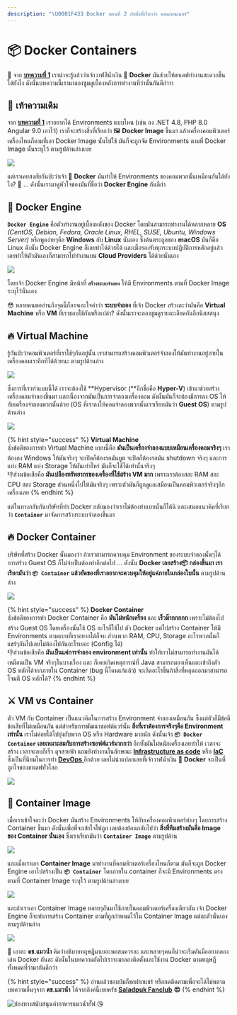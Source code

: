 ```yaml
---
description: "\U0001F433 Docker ตอนที่ 2 กับสิ่งที่เรียกว่า คอนเทนเนอร์"
---
```


# 📦 Docker Containers

🤠 จาก [**บทความที่ 1**](https://www.saladpuk.com/basic/docker-1) เราน่าจะรู้แล้วว่าเจ้าวาฬสีน้ำเงิน 🐳 **Docker** มันช่วยให้ขาเดฟทำงานสะดวกขึ้นได้ยังไง ดังนั้นบทความนี้เรามาลองซูมดูเบื้องหลังการทำงานที่ว่านั้นกันดีก่าาา

## 🚨 เท้าความเดิม

จาก [**บทความที่ 1**](https://www.saladpuk.com/basic/docker-1) เราอยากได้ Environments แบบไหน \(เช่น ลง .NET 4.8, PHP 8.0 Angular 9.0 เอาไว้\) เราก็จะสร้างสิ่งที่เรียกว่า 🖼️ **Docker Image** ขึ้นมา แล้วเครื่องคอมพิวเตอร์เครื่องไหนก็ตามที่เอา Docker Image นั้นไปใช้ มันก็จะถูกจัด Environments ตามที่ Docker Image นั้นระบุไว้ ตามรูปด้านล่างเบย

![](../../.gitbook/assets/image%20%281125%29.png)

แต่เราเคยสงสัยกันป่ะว่าเจ้า 🐳 **Docker** มันทำให้ Environments ของคอมพวกนั้นเหมือนกันได้ยังไง? 🤔 ... ดังนั้นเรามาดูหัวใจของมันที่ชื่อว่า **Docker Engine** กันดีก่า

## 💝 Docker Engine

**`Docker Engine`** คือตัวทำงานอยู่เบื้องหลังของ Docker โดยมันสามารถทำงานได้หลากหลาย **OS** _\(CentOS, Debian, Fedora, Oracle Linux, RHEL, SUSE, Ubuntu, Windows Server\)_ หรือพูดง่ายๆคือ **Windows** กับ **Linux** นั่นเอง ซึ่งต้นตระกูลของ **macOS** มันก็คือ Linux ดังนั้น Docker Engine ก็เลยทำได้ด้วยได้ และเมื่อรองรับทุกระบบปฎิบัติการหลักอยู่แล้วเลยทำให้ตัวมันเองก็สามารถไปทำงานบน **Cloud Providers** ได้ด้วยนั่นเอง

![](../../.gitbook/assets/image%20%281128%29.png)

โดยเจ้า Docker Engine มีหน้าที่ **`สร้างระบบจำลอง`** ให้มี Environments ตามที่ Docker Image ระบุไว้นั่นเอง

😳 หลายคนพออ่านถึงจุดนี้ก็อาจเอะใจคำว่า **ระบบจำลอง** ที่เจ้า Docker สร้างละว่ามันคือ **Virtual Machine** หรือ **VM** ที่เราชอบใช้กันหรือเปล่า? ดังนั้นเราจะลองซูมดูรายละเอียดกันอีกนิสสสนุง

## 🔥 Virtual Machine

รู้กันป่ะว่าคอมพิวเตอร์ที่เราใช้ๆกันอยู่นั้น เราสามารถสร้างคอมพิวเตอร์จำลองให้มันทำงานอยู่ภายในเครื่องคอมเราอีกทีได้ด้วยนะ ตามรูปด้านล่าง

![](../../.gitbook/assets/image%20%281120%29.png)

ซึ่งการที่เราทำแบบนี้ได้ เราจะต้องใช้ **Hypervisor \(**อีกชื่อคือ **Hyper-V**\) เข้ามาช่วยสร้างเครื่องคอมจำลองขึ้นมา และเนื่องจากมันเป็นการจำลองเครื่องคอม ดังนั้นมันก็จะต้องมีการลง OS ให้กับเครื่องจำลองพวกนั้นด้วย \(OS ที่เราลงให้คอมจำลองพวกนั้นเราเรียกมันว่า **Guest OS**\) ตามรูปด้านล่าง

![](../../.gitbook/assets/image%20%281127%29.png)

{% hint style="success" %}
**Virtual Machine**  
👍ข้อดีของการทำ Virtual Machine แบบนี้คือ **มันเป็นเครื่องจำลองแบบเหมือนเครื่องคอมจริงๆ** เราต้องลง Windows ให้มันจริงๆ จะเปิดก็ต้องรอมันบูต จะปิดก็ต้องรอมัน shutdown จริงๆ และการแบ่ง RAM แบ่ง Storage ให้มันเท่าไหร่ มันก็จะใช้ได้เท่านั้นจริงๆ   
👎ส่วนข้อเสียคือ **มันเปลืองทรัพยากรของเครื่องที่ใช้สร้าง VM มาก** เพราะเราต้องสละ RAM สละ CPU สละ Storage ส่วนหนึ่งไปให้มันจริงๆ เพราะตัวมันก็ถูกดูแลเสมือนเป็นคอมพิวเตอร์จริงๆอีกเครื่องเลย
{% endhint %}

แต่ในทางกลับกันบริษัทที่ทำ Docker กลับมองว่าเราไม่ต้องทำแบบนั้นก็ได้นิ และเสนอแนวคิดที่เรียกว่า **`Container`** มาจัดการสร้างระบบจำลองขึ้นมา

## 🔥 Docker Container

บริษัทที่สร้าง Docker นั้นมองว่า ถ้าเราสามารถควบคุม Environment ของระบบจำลองนั้นๆได้ การสร้าง Guest OS ก็ไม่จำเป็นต้องทำอีกต่อไป ... ดังนั้น **Docker เลยสร้าง📦 กล่องขึ้นมา เราเรียกมันว่า `📦 Container` แล้วยัดของที่เราอยากจะควบคุมให้อยู่แค่ภายในกล่องใบนั้น** ตามรูปด้านล่าง

![](../../.gitbook/assets/image%20%281124%29.png)

{% hint style="success" %}
**Docker Container**  
👍ข้อดีของการทำ Docker Container คือ **มันไม่หนักเครื่อง** และ **เร็วม๊ากกกกก** เพราะไม่ต้องไปสร้าง Guest OS โดยเครื่องนั้นใช้ OS อะไรก็ใช้ไป ตัว Docker แค่ไปสร้าง Container ให้มี Environments ตามแบบที่เราอยากได้ก็จบ ส่วนพวก RAM, CPU, Storage อะไรพวกนั้นก็แชร์ๆกันไปเลยไม่ต้องไปกันอะไรเยอะ \(Config ได้\)   
👎ส่วนข้อเสียคือ **มันเป็นแค่การจำลอง environment เท่านั้น** ทำให้เราไม่สามารถทำงานมันได้เหมือนเป็น VM จริงๆในบางเรื่อง และ ก็เคยเกิดเหตุการณ์ที่ Java สามารถมองเห็นและเข้าถึงตัว OS หลักได้จากภายใน Container \(bug นี้โดนแก้แล้ว\) จะเกิดอะไรขึ้นถ้าสิ่งที่หลุดออกมาสามารถโจมตี OS หลักได้?
{% endhint %}

## ⚔️ VM vs Container

ตัว VM กับ Container เป็นแนวคิดในการสร้าง Environment จำลองเหมือนกัน ซึ่งแต่ตัวก็มีข้อดีข้อเสียที่ไม่เหมือนกัน แต่สำหรับการพัฒนาซอฟต์แวร์นั้น **สิ่งที่เราต้องการจริงๆคือ Environment เท่านั้น** เราไม่ค่อยได้ไปยุ่งกับพวก OS หรือ Hardware มากนัก ดังนั้นเจ้า **`📦 Docker Container` เลยเหมาะสมกับการสร้างซอฟต์แวร์มากกว่า** อีกทั้งมันไม่หนักเครื่องเลยทำให้ เวลาจะสร้าง เวลาจะลบก็เร็ว ดุจสายฟ้า แถมยังทำงานในลักษณะ [**Infrastructure as code**](https://www.saladpuk.com/basic/devops#infrastructure-as-code-iac) หรือ [**IaC** ](https://www.saladpuk.com/basic/devops#infrastructure-as-code-iac)ซึ่งเป็นที่นิยมในการทำ [**DevOps** ](https://www.saladpuk.com/basic/devops)อีกด้วย เลยไม่น่าแปลกเลยที่เจ้าวาฬน้ำเงิน 🐳 **Docker** จะเป็นที่ถูกใจของขาเดฟทั่วโลก

![](../../.gitbook/assets/image%20%281126%29.png)

## 🐳 Container Image

เมื่อเราเข้าใจละว่า Docker มันสร้าง Environments ให้กับเครื่องคอมพิวเตอร์ต่างๆ โดยการสร้าง Container ขึ้นมา ดังนั้นเพื่อที่จะเข้าใจให้ถูก เลยต้องย้อนกลับไปว่า **สิ่งที่ทีมสร้างมันคือ Image ของ Container นั่นเอง** ซึ่งเราเรียกมันว่า **`Container Image`** ตามรูปด้าน

![](../../.gitbook/assets/image%20%281122%29.png)

และเมื่อเราเอา **Container Image** มาทำงานที่คอมพิวเตอร์เครื่องไหนก็ตาม มันก็จะถูก Docker Engine เอาไปสร้างเป็น **`📦 Container`** โดยภายใน container ก็จะมี Environments ตรงตามที่ Container Image ระบุไว้ ตามรูปด้านล่างเบย

![](../../.gitbook/assets/image%20%281123%29.png)

และถ้าเราเอา Container Image หลายๆอันมาใช้ภายในคอมพิวเตอร์เครื่องเดียวกัน เจ้า Docker Engine ก็จะทำการสร้าง Container ตามที่ถูกกำหนดไว้ใน Container Image แต่ละตัวนั่นเอง ตามรูปด้านล่าง

![](../../.gitbook/assets/image%20%281121%29.png)

🤠 เอาละ **ดช.แมวน้ำ** คิดว่าอธิบายทฤษฎีมาเยอะพอสมควรละ และหลายๆคนก็น่าจะเริ่มคันมืออยากลองเล่น Docker กันละ ดังนั้นในบทความถัดไปเราจะมาลองติดตั้งและใช้งาน Docker ตามทฤษฎีทั้งหมดที่ว่ามากันดีกว่า

{% hint style="success" %}
อ่านแล้วชอบป๋มก็ขอฝากแชร์ หรือกดติดตามเพื่อจะได้ไม่พลาดบทความอื่นๆจาก **ดช.แมวน้ำ** ได้จากลิงค์นี้เบยครัช [**Saladpuk Fanclub**](https://www.facebook.com/mr.saladpuk/?modal=admin_todo_tour) **😍**
{% endhint %}

![&#xE0A;&#xE48;&#xE2D;&#xE07;&#xE17;&#xE32;&#xE07;&#xE2A;&#xE19;&#xE31;&#xE1A;&#xE2A;&#xE19;&#xE38;&#xE19;&#xE04;&#xE48;&#xE32;&#xE2D;&#xE32;&#xE2B;&#xE32;&#xE23;&#xE41;&#xE21;&#xE27;&#xE19;&#xE49;&#xE33;&#xE01;&#xE31;&#xE4A;&#xE1F; &#x1F618;](../../.gitbook/assets/promptpay.png)

